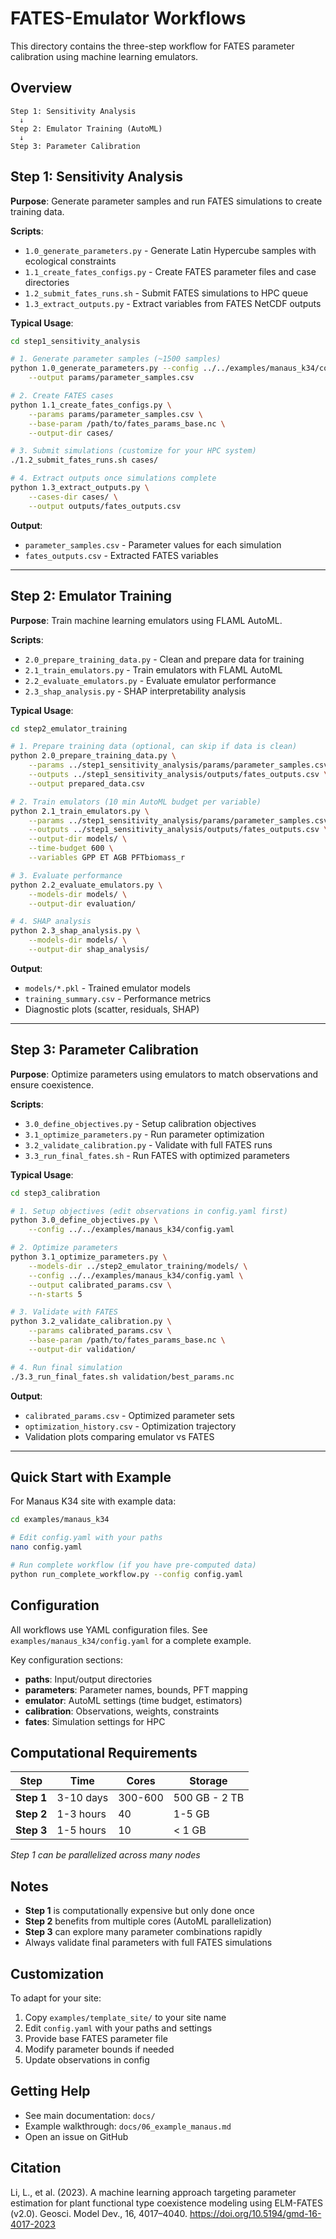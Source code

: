 # FATES-Emulator Workflows

This directory contains the three-step workflow for FATES parameter calibration using machine learning emulators.

## Overview

```
Step 1: Sensitivity Analysis
  ↓
Step 2: Emulator Training (AutoML)
  ↓
Step 3: Parameter Calibration
```

## Step 1: Sensitivity Analysis

**Purpose**: Generate parameter samples and run FATES simulations to create training data.

**Scripts**:
- `1.0_generate_parameters.py` - Generate Latin Hypercube samples with ecological constraints
- `1.1_create_fates_configs.py` - Create FATES parameter files and case directories
- `1.2_submit_fates_runs.sh` - Submit FATES simulations to HPC queue
- `1.3_extract_outputs.py` - Extract variables from FATES NetCDF outputs

**Typical Usage**:
```bash
cd step1_sensitivity_analysis

# 1. Generate parameter samples (~1500 samples)
python 1.0_generate_parameters.py --config ../../examples/manaus_k34/config.yaml \
    --output params/parameter_samples.csv

# 2. Create FATES cases
python 1.1_create_fates_configs.py \
    --params params/parameter_samples.csv \
    --base-param /path/to/fates_params_base.nc \
    --output-dir cases/

# 3. Submit simulations (customize for your HPC system)
./1.2_submit_fates_runs.sh cases/

# 4. Extract outputs once simulations complete
python 1.3_extract_outputs.py \
    --cases-dir cases/ \
    --output outputs/fates_outputs.csv
```

**Output**:
- `parameter_samples.csv` - Parameter values for each simulation
- `fates_outputs.csv` - Extracted FATES variables

---

## Step 2: Emulator Training

**Purpose**: Train machine learning emulators using FLAML AutoML.

**Scripts**:
- `2.0_prepare_training_data.py` - Clean and prepare data for training
- `2.1_train_emulators.py` - Train emulators with FLAML AutoML
- `2.2_evaluate_emulators.py` - Evaluate emulator performance
- `2.3_shap_analysis.py` - SHAP interpretability analysis

**Typical Usage**:
```bash
cd step2_emulator_training

# 1. Prepare training data (optional, can skip if data is clean)
python 2.0_prepare_training_data.py \
    --params ../step1_sensitivity_analysis/params/parameter_samples.csv \
    --outputs ../step1_sensitivity_analysis/outputs/fates_outputs.csv \
    --output prepared_data.csv

# 2. Train emulators (10 min AutoML budget per variable)
python 2.1_train_emulators.py \
    --params ../step1_sensitivity_analysis/params/parameter_samples.csv \
    --outputs ../step1_sensitivity_analysis/outputs/fates_outputs.csv \
    --output-dir models/ \
    --time-budget 600 \
    --variables GPP ET AGB PFTbiomass_r

# 3. Evaluate performance
python 2.2_evaluate_emulators.py \
    --models-dir models/ \
    --output-dir evaluation/

# 4. SHAP analysis
python 2.3_shap_analysis.py \
    --models-dir models/ \
    --output-dir shap_analysis/
```

**Output**:
- `models/*.pkl` - Trained emulator models
- `training_summary.csv` - Performance metrics
- Diagnostic plots (scatter, residuals, SHAP)

---

## Step 3: Parameter Calibration

**Purpose**: Optimize parameters using emulators to match observations and ensure coexistence.

**Scripts**:
- `3.0_define_objectives.py` - Setup calibration objectives
- `3.1_optimize_parameters.py` - Run parameter optimization
- `3.2_validate_calibration.py` - Validate with full FATES runs
- `3.3_run_final_fates.sh` - Run FATES with optimized parameters

**Typical Usage**:
```bash
cd step3_calibration

# 1. Setup objectives (edit observations in config.yaml first)
python 3.0_define_objectives.py \
    --config ../../examples/manaus_k34/config.yaml

# 2. Optimize parameters
python 3.1_optimize_parameters.py \
    --models-dir ../step2_emulator_training/models/ \
    --config ../../examples/manaus_k34/config.yaml \
    --output calibrated_params.csv \
    --n-starts 5

# 3. Validate with FATES
python 3.2_validate_calibration.py \
    --params calibrated_params.csv \
    --base-param /path/to/fates_params_base.nc \
    --output-dir validation/

# 4. Run final simulation
./3.3_run_final_fates.sh validation/best_params.nc
```

**Output**:
- `calibrated_params.csv` - Optimized parameter sets
- `optimization_history.csv` - Optimization trajectory
- Validation plots comparing emulator vs FATES

---

## Quick Start with Example

For Manaus K34 site with example data:

```bash
cd examples/manaus_k34

# Edit config.yaml with your paths
nano config.yaml

# Run complete workflow (if you have pre-computed data)
python run_complete_workflow.py --config config.yaml
```

## Configuration

All workflows use YAML configuration files. See `examples/manaus_k34/config.yaml` for a complete example.

Key configuration sections:
- **paths**: Input/output directories
- **parameters**: Parameter names, bounds, PFT mapping
- **emulator**: AutoML settings (time budget, estimators)
- **calibration**: Observations, weights, constraints
- **fates**: Simulation settings for HPC

## Computational Requirements

| Step | Time | Cores | Storage |
|------|------|-------|---------|
| **Step 1** | 3-10 days | 300-600 | 500 GB - 2 TB |
| **Step 2** | 1-3 hours | 40 | 1-5 GB |
| **Step 3** | 1-5 hours | 10 | < 1 GB |

*Step 1 can be parallelized across many nodes*

## Notes

- **Step 1** is computationally expensive but only done once
- **Step 2** benefits from multiple cores (AutoML parallelization)
- **Step 3** can explore many parameter combinations rapidly
- Always validate final parameters with full FATES simulations

## Customization

To adapt for your site:
1. Copy `examples/template_site/` to your site name
2. Edit `config.yaml` with your paths and settings
3. Provide base FATES parameter file
4. Modify parameter bounds if needed
5. Update observations in config

## Getting Help

- See main documentation: `docs/`
- Example walkthrough: `docs/06_example_manaus.md`
- Open an issue on GitHub

## Citation

Li, L., et al. (2023). A machine learning approach targeting parameter estimation for plant functional type coexistence modeling using ELM-FATES (v2.0). Geosci. Model Dev., 16, 4017–4040. https://doi.org/10.5194/gmd-16-4017-2023


